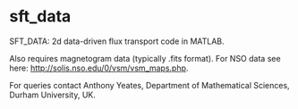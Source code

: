 # sft_data
SFT_DATA: 2d data-driven flux transport code in MATLAB.

Also requires magnetogram data (typically .fits format). For NSO data see here: http://solis.nso.edu/0/vsm/vsm_maps.php.

For queries contact Anthony Yeates, Department of Mathematical Sciences, Durham University, UK.

